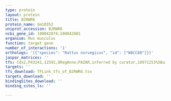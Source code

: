 ```yaml
---
type: protein
layout: protein
title: B2RWR6
protein_name: Gm10352
uniprot_accession: B2RWR6
ncbi_gene_id: 100042874;100042881
organism: Mus musculus
function: target gene
number_of_interactions: '1'
orthologs: '[{"species": "Rattus norvegicus", "id": ["W8CC80"]}]'
jaspar_matrices: ''
tfs: Cdx2,P43241,12591,ORegAnno;PAZAR,inferred by curator,18971253%5Buid%5D+OR+26578589%5Buid%5D,No
targets: ''
tfs_download: TFLink_tfs_of_B2RWR6.tsv
targets_download: ''
bindingSites_download: ''
binding_sites_ls: ''

---
```


